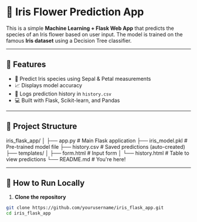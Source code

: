 # 🌸 Iris Flower Prediction App

This is a simple **Machine Learning + Flask Web App** that predicts the species of an Iris flower based on user input. The model is trained on the famous **Iris dataset** using a Decision Tree classifier.

---

## 🚀 Features

- 🔢 Predict Iris species using Sepal & Petal measurements
- 📈 Displays model accuracy
- 📝 Logs prediction history in `history.csv`
- 💻 Built with Flask, Scikit-learn, and Pandas

---

## 📂 Project Structure

iris_flask_app/
│
├── app.py # Main Flask application
├── iris_model.pkl # Pre-trained model file
├── history.csv # Saved predictions (auto-created)
├── templates/
│ ├── form.html # Input form
│ └── history.html # Table to view predictions
└── README.md # You're here!




---

## 🧪 How to Run Locally

1. **Clone the repository**

```bash
git clone https://github.com/yourusername/iris_flask_app.git
cd iris_flask_app
